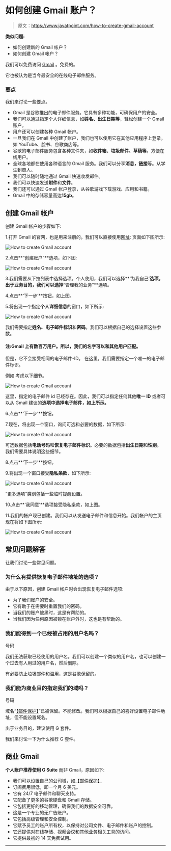 # 如何创建 Gmail 账户？

> 原文：<https://www.javatpoint.com/how-to-create-gmail-account>

**类似问题:**

*   如何创建新的 Gmail 帐户？
*   如何创建 Gmail 帐户？

我们可以免费访问 [Gmail](gmail) 。免费的。

它也被认为是当今最安全的在线电子邮件服务。

### 要点

我们来讨论一些要点。

*   Gmail 是谷歌推出的电子邮件服务。它具有多种功能，可确保用户的安全。
*   我们可以通过指定个人详细信息，如**姓名、出生日期等**，轻松创建一个 Gmail 账户。
*   用户还可以创建各种 Gmail 帐户。
*   一旦我们在 Gmail 中创建了账户，我们也可以使用它在其他应用程序上登录，如 YouTube、脸书、谷歌商店等。
*   谷歌的电子邮件服务包含各种文件夹，如**收件箱、垃圾邮件、草稿等**。方便在线用户。
*   全球各地都在使用各种语言的 Gmail 服务。我们可以分享**消息，链接**等。从学生到商人。
*   我们可以随时随地通过 Gmail 快速收发邮件。
*   我们可以快速发送**附件**和**文件**。
*   我们还可以通过 Gmail 帐户登录，从谷歌游戏下载游戏、应用和书籍。
*   Gmail 中的存储容量高达**15gb**。

## 创建 Gmail 帐户

创建 Gmail 帐户的步骤如下:

1.打开 Gmail 的官网，也是用来注册的。我们可以直接使用[网址](https://www.javatpoint.com/url-full-form):
页面如下图所示:

![How to create Gmail account](img/3778c5fd2698c6aca667ab5ac1aa5b03.png)

2.点击**“创建账户”**选项，如下图:

![How to create Gmail account](img/f59ccf21913421ba24f6804b502fe071.png)

3.我们需要从下拉列表中选择选项。个人使用，我们可以选择**‘为我自己’**选项。出于业务目的，我们可以选择**“管理我的业务”**选项。

4.点击**‘下一步’**按钮，如上图。

5.将出现一个指定**个人详细信息**的窗口，如下所示:

![How to create Gmail account](img/311dc85e50e2d83decf6418815600b83.png)

我们需要指定**姓名、电子邮件标识**和**密码**。我们可以根据自己的选择设置这些参数。

#### 注:Gmail 上有数百万用户。所以，我们的名字可以和其他用户匹配。
但是，它不会接受相同的电子邮件-ID。
在这里，我们需要指定一个唯一的电子邮件标识。

例如
考虑以下细节。

![How to create Gmail account](img/836b19f14a68cb347449d18211609438.png)

这里，指定的电子邮件 id 已经存在。因此，我们可以指定任何其他**唯一 ID** 或者可以从 Gmail 建议的**选项中选择电子邮件，如上所示。**

6.点击**‘下一步’**按钮。

7.现在，将出现一个窗口，询问可选和必要的数据，如下所示:

![How to create Gmail account](img/97fd4ddeced64e4ed2017bcfbc5711f4.png)

可选数据包括**电话号码**和**恢复电子邮件标识**。必要的数据包括**出生日期**和**性别**。
我们需要具体说明这些细节。

8.点击**‘下一步’**按钮。

9.将出现一个窗口接受**隐私条款**，如下所示:

![How to create Gmail account](img/10aaacb0679643c3f846a231678fa835.png)

“更多选项”类别包括一些临时提醒设置。

10.点击**‘我同意’**选项接受隐私条款，如上图。

11.我们的帐户现已创建。我们可以从发送电子邮件和信息开始。我们帐户的主页现在将如下图所示:

![How to create Gmail account](img/9c19109f5bf72fcb11cabd64badc5196.png)

## 常见问题解答

让我们讨论一些常见问题。

### 为什么有提供恢复电子邮件地址的选项？

由于以下原因，创建 Gmail 帐户时会出现恢复电子邮件选项:

*   为了我们账户的安全。
*   它有助于在需要时重置我们的密码。
*   当我们的账户被黑时，这是有帮助的。
*   当我们因为任何原因被锁在账户外时，这也是有帮助的。

### 我们能得到一个已经被占用的用户名吗？

号码

我们无法获取已经使用的用户名。我们可以创建一个类似的用户名，也可以创建一个过去有人用过的用户名，然后删除。

有必要防止垃圾邮件和滥用，这是谷歌保留的。

### 我们能为商业目的指定我们的域吗？

号码

域名“[【邮件保护】](/cdn-cgi/l/email-protection)”已被保留。不能修改。我们可以根据自己的喜好设置电子邮件地址，但不能设置域名。

出于业务目的，建议使用 G 套件。

我们来讨论一下为什么推荐 G 套件。

## 商业 Gmail

**个人账户推荐使用 G Suite** 而非 Gmail，原因如下:

*   我们可以设置自己的公司域，如[【邮件保护】](/cdn-cgi/l/email-protection)
*   订阅费用很低，即一个月 6 美元。
*   它有 24/7 电子邮件和聊天支持。
*   它配备了更多的谷歌硬盘和 Gmail 存储。
*   它包括更好的移动管理，确保我们的数据安全可靠。
*   这是一个专业的无广告账户。
*   它包括高级管理和安全控制。
*   它赋予员工的账户所有权，以保持对公司文件、电子邮件和账户的控制。
*   它还提供对在线存储、视频会议和其他业务相关工具的访问。
*   它提供最初的 14 天免费试用。

* * *